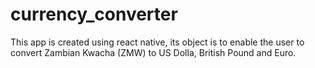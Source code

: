 # currency_converter
This app is created using react native, its object is to enable the user to convert Zambian Kwacha (ZMW) to US Dolla, British Pound and Euro.
